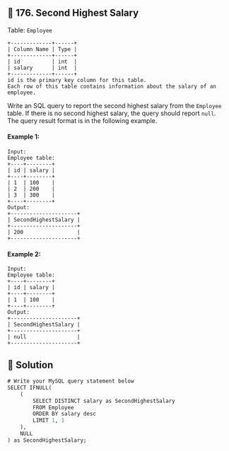 ## 📝 176. Second Highest Salary  
Table: `Employee`  

```
+-------------+------+
| Column Name | Type |
+-------------+------+
| id          | int  |
| salary      | int  |
+-------------+------+
id is the primary key column for this table.
Each row of this table contains information about the salary of an employee.

```
     
Write an SQL query to report the second highest salary from the `Employee` table. If there is no second highest salary, the query should report `null`.  
The query result format is in the following example.  
     
  
#### Example 1:  

```
Input: 
Employee table:
+----+--------+
| id | salary |
+----+--------+
| 1  | 100    |
| 2  | 200    |
| 3  | 300    |
+----+--------+
Output: 
+---------------------+
| SecondHighestSalary |
+---------------------+
| 200                 |
+---------------------+

```
#### Example 2:  

```
Input: 
Employee table:
+----+--------+
| id | salary |
+----+--------+
| 1  | 100    |
+----+--------+
Output: 
+---------------------+
| SecondHighestSalary |
+---------------------+
| null                |
+---------------------+

```
  
## 📝 Solution 
```sql  
# Write your MySQL query statement below  
SELECT IFNULL(  
    (  
        SELECT DISTINCT salary as SecondHighestSalary  
        FROM Employee  
        ORDER BY salary desc  
        LIMIT 1, 1  
    ),  
    NULL  
) as SecondHighestSalary;  
```  